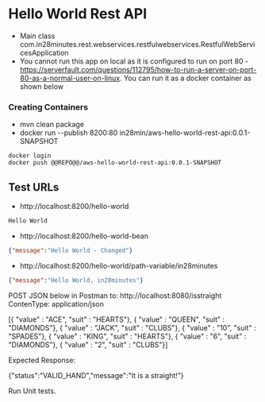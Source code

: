 # Hello World Rest API

- Main class com.in28minutes.rest.webservices.restfulwebservices.RestfulWebServicesApplication 
- You cannot run this app on local as it is configured to run on port 80 - https://serverfault.com/questions/112795/how-to-run-a-server-on-port-80-as-a-normal-user-on-linux. You can run it as a docker container as shown below


### Creating Containers

- mvn clean package
- docker run --publish 8200:80 in28min/aws-hello-world-rest-api:0.0.1-SNAPSHOT

```
docker login
docker push @@REPO@@/aws-hello-world-rest-api:0.0.1-SNAPSHOT
```

## Test URLs

- http://localhost:8200/hello-world

```txt
Hello World
```

- http://localhost:8200/hello-world-bean

```json
{"message":"Hello World - Changed"}
```

- http://localhost:8200/hello-world/path-variable/in28minutes

```json
{"message":"Hello World, in28minutes"}
```


POST JSON below in Postman to: http://localhost:8080/isstraight
ContenType: application/json


[{ "value" : "ACE", "suit" : "HEARTS"},
{ "value" : "QUEEN", "suit" : "DIAMONDS"},
{ "value" : "JACK", "suit" : "CLUBS"},
{ "value" : "10", "suit" : "SPADES"},
{ "value" : "KING", "suit" : "HEARTS"},
{ "value" : "6", "suit" : "DIAMONDS"},
{ "value" : "2", "suit" : "CLUBS"}]


Expected Response:

{"status":"VALID_HAND","message":"It is a straight!"}

Run Unit tests.


